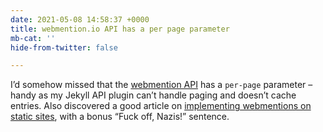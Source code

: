 ```yaml
---
date: 2021-05-08 14:58:37 +0000
title: webmention.io API has a per page parameter
mb-cat: ''
hide-from-twitter: false

---
```

I’d somehow missed that the [webmention API](https://github.com/aaronpk/webmention.io/blob/main/README.md#paging) has a `per-page` parameter – handy as my Jekyll API plugin can’t handle paging and doesn’t cache entries. Also discovered a good article on [implementing webmentions on static sites](https://mxb.dev/blog/using-webmentions-on-static-sites/), with a bonus “Fuck off, Nazis!” sentence.